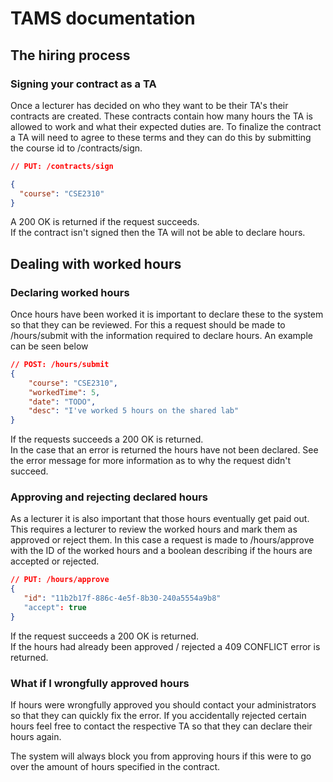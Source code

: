 

# TAMS documentation

## The hiring process

### Signing your contract as a TA
Once a lecturer has decided on who they want to be their TA's their contracts are created.
These contracts contain how many hours the TA is allowed to work and what their expected duties are.
To finalize the contract a TA will need to agree to these terms and they can do this by submitting 
the course id to /contracts/sign.

```json
// PUT: /contracts/sign

{
  "course": "CSE2310"
}
```

A 200 OK is returned if the request succeeds.  
If the contract isn't signed then the TA will not be able to declare hours.

## Dealing with worked hours

### Declaring worked hours
Once hours have been worked it is important to declare these to the system so that they can be reviewed.
For this a request should be made to /hours/submit with the information required to declare hours. An example can be seen below

```json
// POST: /hours/submit
{
    "course": "CSE2310",
    "workedTime": 5,
    "date": "TODO",
    "desc": "I've worked 5 hours on the shared lab"
}
```

If the requests succeeds a 200 OK is returned.  
In the case that an error is returned the hours have not been declared. See the error message for more information as to why the request didn't succeed.

### Approving and rejecting declared hours
As a lecturer it is also important that those hours eventually get paid out. This requires a lecturer to review the worked hours and mark them as approved or reject them.
In this case a request is made to /hours/approve with the ID of the worked hours and a boolean describing if the hours are accepted or rejected.
 ```json
// PUT: /hours/approve
{
    "id": "11b2b17f-886c-4e5f-8b30-240a5554a9b8"
    "accept": true
}
```

If the request succeeds a 200 OK is returned.  
If the hours had already been approved / rejected a 409 CONFLICT error is returned.

### What if I wrongfully approved hours

If hours were wrongfully approved you should contact your administrators so that they can quickly fix the error.
If you accidentally rejected certain hours feel free to contact the respective TA so that they can declare their hours again.

The system will always block you from approving hours if this were to go over the amount of hours specified in the contract.